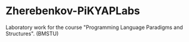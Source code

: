 # Zherebenkov-PiKYAPLabs
Laboratory work for the course "Programming Language Paradigms and Structures". (BMSTU)
